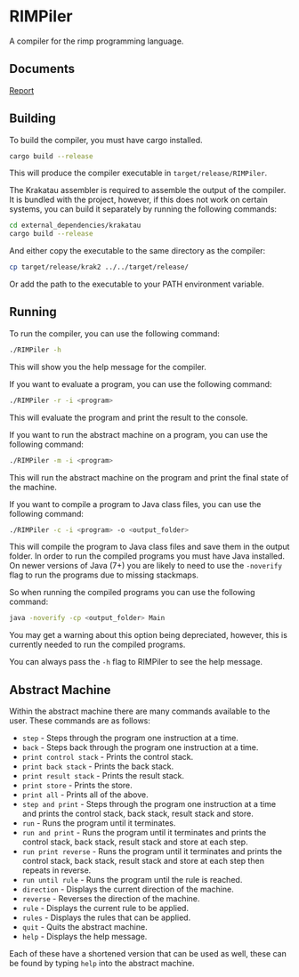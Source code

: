 # RIMPiler

A compiler for the rimp programming language.

## Documents

[Report](./Documentation/Report/Report.pdf)

## Building

To build the compiler, you must have cargo installed.
    
```bash
cargo build --release
```

This will produce the compiler executable in `target/release/RIMPiler`.

The Krakatau assembler is required to assemble the output of the compiler. 
It is bundled with the project, however, if this does not work on certain systems,
you can build it separately by running the following commands:

```bash
cd external_dependencies/krakatau
cargo build --release
```

And either copy the executable to the same directory as the compiler:

```bash
cp target/release/krak2 ../../target/release/
```

Or add the path to the executable to your PATH environment variable.

## Running

To run the compiler, you can use the following command:

```bash
./RIMPiler -h
```

This will show you the help message for the compiler.

If you want to evaluate a program, you can use the following command:

```bash
./RIMPiler -r -i <program>
```

This will evaluate the program and print the result to the console.

If you want to run the abstract machine on a program, you can use the following command:

```bash
./RIMPiler -m -i <program>
```

This will run the abstract machine on the program and print the final state of the machine.

If you want to compile a program to Java class files, you can use the following command:

```bash
./RIMPiler -c -i <program> -o <output_folder>
```

This will compile the program to Java class files and save them in the output folder.
In order to run the compiled programs you must have Java installed.
On newer versions of Java (7+) you are likely to need to use the `-noverify` flag to run the programs due to missing stackmaps.

So when running the compiled programs you can use the following command:

```bash
java -noverify -cp <output_folder> Main
```

You may get a warning about this option being depreciated, however, this is currently needed to run the compiled programs.

You can always pass the `-h` flag to RIMPiler to see the help message.

## Abstract Machine

Within the abstract machine there are many commands available to the user.
These commands are as follows:
- `step` - Steps through the program one instruction at a time.
- `back` - Steps back through the program one instruction at a time.
- `print control stack` - Prints the control stack.
- `print back stack` - Prints the back stack.
- `print result stack` - Prints the result stack.
- `print store` - Prints the store.
- `print all` - Prints all of the above.
- `step and print` - Steps through the program one instruction at a time and prints the control stack, back stack, result stack and store.
- `run` - Runs the program until it terminates.
- `run and print` - Runs the program until it terminates and prints the control stack, back stack, result stack and store at each step.
- `run print reverse` - Runs the program until it terminates and prints the control stack, back stack, result stack and store at each step then repeats in reverse.
- `run until rule` - Runs the program until the rule is reached.
- `direction` - Displays the current direction of the machine.
- `reverse` - Reverses the direction of the machine.
- `rule` - Displays the current rule to be applied.
- `rules` - Displays the rules that can be applied.
- `quit` - Quits the abstract machine.
- `help` - Displays the help message.

Each of these have a shortened version that can be used as well, these can be found by typing `help` into the abstract machine.
